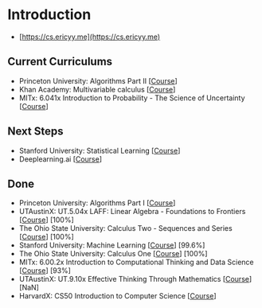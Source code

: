 # Introduction

* [https://cs.ericyy.me](https://cs.ericyy.me)

## Current Curriculums

* Princeton University: Algorithms Part II \[[Course](https://www.coursera.org/learn/algorithms-part1/home/welcome)\]
* Khan Academy: Multivariable calculus \[[Course](https://www.khanacademy.org/math/multivariable-calculus)\]
* MITx: 6.041x Introduction to Probability - The Science of Uncertainty \[[Course](https://courses.edx.org/courses/course-v1:MITx+6.041x_4+1T2017/course/)\]

## Next Steps

* Stanford University: Statistical Learning \[[Course](https://lagunita.stanford.edu/courses/HumanitiesSciences/StatLearning/Winter2016/info)\]
* Deeplearning.ai \[[Course](https://www.coursera.org/specializations/deep-learning)\]

## Done

* Princeton University: Algorithms Part I \[[Course](https://www.coursera.org/learn/algorithms-part1/home/welcome)\]
* UTAustinX: UT.5.04x LAFF: Linear Algebra - Foundations to Frontiers \[[Course](https://courses.edx.org/courses/course-v1:UTAustinX+UT.5.05x+2T2017/course/)\] \[100%\]
* The Ohio State University: Calculus Two - Sequences and Series \[[Course](https://www.coursera.org/learn/advanced-calculus)\] \[100%\]
* Stanford University: Machine Learning \[[Course](https://www.coursera.org/learn/machine-learning/home/welcome)\] \[99.6%\]
* The Ohio State University: Calculus One \[[Course](https://www.coursera.org/learn/calculus1/home/welcome)\] \[100%\]
* MITx: 6.00.2x Introduction to Computational Thinking and Data Science \[[Course](https://courses.edx.org/courses/course-v1:MITx+6.00.2x_7+1T2017/info)\] \[93%\]
* UTAustinX: UT.9.10x Effective Thinking Through Mathematics \[[Course](https://courses.edx.org/courses/course-v1:UTAustinX+UT.9.10x+3T2016/course/)\] \[NaN\]
* HarvardX: CS50 Introduction to Computer Science \[[Course](https://courses.edx.org/courses/course-v1:HarvardX+CS50+X/info)\]

